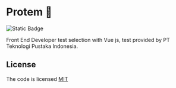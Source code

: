 # Protem 📖

![Static Badge](https://img.shields.io/badge/license-MIT-brightgreen?label=LICENSE)

Front End Developer test selection with Vue js, test provided by PT Teknologi Pustaka Indonesia.

## License

The code is licensed [MIT](LICENSE)
